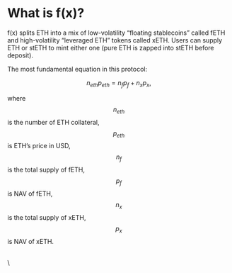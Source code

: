 # What is f(x)?

f(x) splits ETH into a mix of low-volatility “floating stablecoins” called fETH and high-volatility “leveraged ETH” tokens called xETH. Users can supply ETH or stETH to mint either one (pure ETH is zapped into stETH before deposit).

The most fundamental equation in this protocol:&#x20;

$$
n_{eth}p_{eth}=n_fp_f+n_xp_x,
$$

where $$n_{eth}$$is the number of ETH collateral,  $$p_{eth}$$is ETH’s price in USD,  $$n_f$$is the total supply of fETH,  $$p_f$$is NAV of fETH,  $$n_x$$is the total supply of xETH, $$p_x$$is NAV of xETH.

\
\
